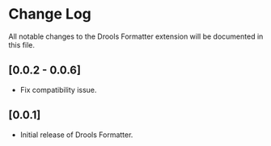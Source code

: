 # Change Log

All notable changes to the Drools Formatter extension will be documented in this file.

## [0.0.2 - 0.0.6]

- Fix compatibility issue.

## [0.0.1]

- Initial release of Drools Formatter.